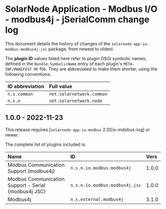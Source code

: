 # SolarNode Application - Modbus I/O - modbus4j - jSerialComm change log

This document details the history of changes of the `solarnode-app-io-modbus-modbus4j-jsc` package,
from newest to oldest.

The **plugin ID** values listed here refer to plugin OSGi symbolic names, defined in the
`Bundle-SymbolicName` entry of each plugin's `META-INF/MANIFEST.MF` file. They are abbreviated to
make them shorter, using the following conventions:

| ID abbreviation | Full value                |
|:----------------|:--------------------------|
| `n.s.common`    | `net.solarnetwork.common` |
| `n.s.n`         | `net.solarnetwork.node`   |

## 1.0.0 - 2022-11-23

This release requires [`solarnode-app-io-modbus` 2.0][io-mdobus-log] or newer.

The complete list of plugins included is:

| Name                                                 | ID                             | Vers  |
|:-----------------------------------------------------|:-------------------------------|:------|
| Modbus Communication Support (modbus4j)              | `n.s.n.io.modbus.modbus4j`     | 1.0.0 |
| Modbus Communication Support - Serial (modbus4j JSC) | `n.s.n.io.modbus.modbus4j.jsc` | 1.0.0 |
| Modbus4j                                             | `n.s.external.modbus4j`        | 3.1.0 |

[io-modbus-log]: ../../solarnode-app-io-modbus/debian/CHANGELOG.md
